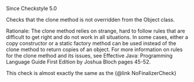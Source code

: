 Since Checkstyle 5.0

Checks that the clone method is not overridden from the Object class.

Rationale: The clone method relies on strange, hard to follow rules that are difficult to get right and do not work in all situations. In some cases, either a copy constructor or a static factory method can be used instead of the clone method to return copies of an object. For more information on rules for the clone method and its issues, see Effective Java: Programming Language Guide First Edition by Joshua Bloch pages 45-52.

This check is almost exactly the same as the \{@link NoFinalizerCheck\}